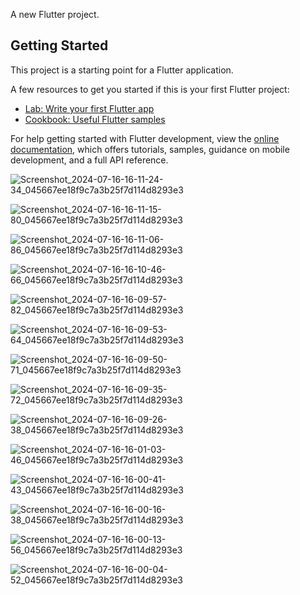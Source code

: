 A new Flutter project.

## Getting Started

This project is a starting point for a Flutter application.

A few resources to get you started if this is your first Flutter project:

- [Lab: Write your first Flutter app](https://docs.flutter.dev/get-started/codelab)
- [Cookbook: Useful Flutter samples](https://docs.flutter.dev/cookbook)

For help getting started with Flutter development, view the
[online documentation](https://docs.flutter.dev/), which offers tutorials,
samples, guidance on mobile development, and a full API reference.



![Screenshot_2024-07-16-16-11-24-34_045667ee18f9c7a3b25f7d114d8293e3](https://github.com/user-attachments/assets/c2def351-a06c-4912-9948-fc986c09f95f)


![Screenshot_2024-07-16-16-11-15-80_045667ee18f9c7a3b25f7d114d8293e3](https://github.com/user-attachments/assets/e552811e-5391-45f0-815e-e57165253ad3)


![Screenshot_2024-07-16-16-11-06-86_045667ee18f9c7a3b25f7d114d8293e3](https://github.com/user-attachments/assets/49f2d0d9-dbd2-44a1-be6e-b8e60e33829f)


![Screenshot_2024-07-16-16-10-46-66_045667ee18f9c7a3b25f7d114d8293e3](https://github.com/user-attachments/assets/beba6ab1-2408-480b-8742-2905b553eaa0)


![Screenshot_2024-07-16-16-09-57-82_045667ee18f9c7a3b25f7d114d8293e3](https://github.com/user-attachments/assets/b55ed1b7-f9b9-4ada-834e-1ca65bd33661)


![Screenshot_2024-07-16-16-09-53-64_045667ee18f9c7a3b25f7d114d8293e3](https://github.com/user-attachments/assets/dddbffa5-3684-4f07-b708-670376e1c384)


![Screenshot_2024-07-16-16-09-50-71_045667ee18f9c7a3b25f7d114d8293e3](https://github.com/user-attachments/assets/d5f1ef00-259d-48d5-823e-705d49405e62)


![Screenshot_2024-07-16-16-09-35-72_045667ee18f9c7a3b25f7d114d8293e3](https://github.com/user-attachments/assets/fa14874e-1fc2-4bd8-b6a3-97d0303e307a)


![Screenshot_2024-07-16-16-09-26-38_045667ee18f9c7a3b25f7d114d8293e3](https://github.com/user-attachments/assets/f4b9db18-dd6b-426b-bdcf-c31ae16b0569)


![Screenshot_2024-07-16-16-01-03-46_045667ee18f9c7a3b25f7d114d8293e3](https://github.com/user-attachments/assets/425b1761-9dfa-4e3c-8bef-092b7310a0e0)


![Screenshot_2024-07-16-16-00-41-43_045667ee18f9c7a3b25f7d114d8293e3](https://github.com/user-attachments/assets/a30df4cd-22ee-492e-9888-dc723add5c35)


![Screenshot_2024-07-16-16-00-16-38_045667ee18f9c7a3b25f7d114d8293e3](https://github.com/user-attachments/assets/3481b94a-3d43-4040-8c52-e9a5e599566a)



![Screenshot_2024-07-16-16-00-13-56_045667ee18f9c7a3b25f7d114d8293e3](https://github.com/user-attachments/assets/9eb45096-de85-45a3-b2a5-2ffa4d57b924)


![Screenshot_2024-07-16-16-00-04-52_045667ee18f9c7a3b25f7d114d8293e3](https://github.com/user-attachments/assets/7252afe3-3858-4967-bff9-0232bb05b32d)

